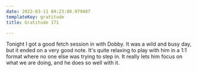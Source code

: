 ```yaml
---
date: 2022-03-11 04:23:08.979487
templateKey: gratitude
title: Gratitude 171

---
```


Tonight I got a good fetch session in with Dobby.  It was a wild and
busy day, but it ended on a very good note.  It's quite relaxing to play
with him in a 1:1 format where no one else was trying to step in.  It
really lets him focus on what we are doing, and he does so well with it.
